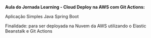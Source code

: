
**Aula do Jornada Learning - Cloud Deploy na AWS com Git Actions:**

Aplicação Simples Java Spring Boot  

Finalidade: para ser deployada na Nuvem da AWS utilizando o Elastic Beanstalk e Git Actions

